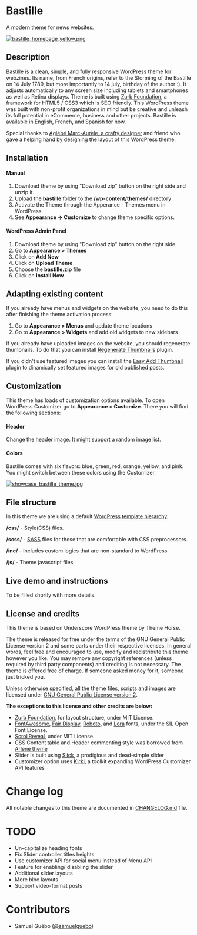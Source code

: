 # Bastille
A modern theme for news websites.

[![bastille_homepage_yellow.png](https://s6.postimg.org/dhc5anyzl/bastille_homepage_yellow.png)](https://postimg.org/image/3wsins9nh/)

## Description
Bastille is a clean, simple, and fully responsive WordPress theme for webzines. Its name, from French origins, refer to the Storming of the Bastille on 14 July 1789, but more importantly to 14 july, birthday of the author :). 
It adjusts automatically to any screen size including tablets and smartphones as well as Retina displays. Theme is built using [Zurb Foundation](https://github.com/zurb/foundation-sites), a  framework for HTML5 / CSS3 which is SEO friendly. This WordPress theme was built with non-profit organizations in mind but be creative and unleash its full potential in eCommerce, business and other projects. Bastille is available in English, French, and Spanish for now.

Special thanks to [Aglébé Marc-Aurèle, a crafty designer](https://www.behance.net/iznogoud) and friend who gave a helping hand by designing the layout of this WordPress theme.

## Installation

#### Manual

1. Download theme by using "Download zip" button on the right side and unzip it.
2. Upload the **bastille** folder to the **/wp-content/themes/** directory
3. Activate the Theme through the Apperance - Themes menu in WordPress
4. See **Appearance -> Customize**  to change theme specific options.
 
#### WordPress Admin Panel

1. Download theme by using "Download zip" button on the right side
2. Go to **Appearance > Themes**
3. Click on **Add New**
4. Click on **Upload Theme**
5. Choose the **bastille.zip** file
6. Click on **Install Now**


## Adapting existing content
If you already have menus and widgets on the website, you need to do this after finishing the theme activation process:

1. Go to **Appearance > Menus** and update theme locations
2. Go to **Appearance > Widgets** and add old widgets to new sidebars

If you already have uploaded images on the website, you should regenerate thumbnails. To do that you can install [Regenerate Thumbnails](http://wordpress.org/plugins/regenerate-thumbnails/) plugin.

If you didn't use featured images you can install the [Easy Add Thumbnail](http://wordpress.org/plugins/easy-add-thumbnail/) plugin to dinamically set featured images for old published posts.


## Customization

This theme has loads of customization options available. To open WordPress Customizer go to **Appearance > Customize**. There you will find the following sections:
#### Header
Change the header image. It might support a random image list.

#### Colors
 Bastille comes with six flavors: blue, green, red, orange, yellow, and pink. You might switch between these colors using the Customizer.
 
 [![showcase_bastille_theme.jpg](https://s6.postimg.org/faf1yzk69/showcase_bastille_theme.jpg)](https://postimg.org/image/xd84q7g0t/)

## File structure
In this theme we are using a default [WordPress template hierarchy](http://codex.wordpress.org/Template_Hierarchy).

**/css/** - Style(CSS) files.

**/scss/** - [SASS](http://sass-lang.com) files for those that are comfortable with CSS preprocessors.

**/inc/** - Includes custom logics that are non-standard to WordPress.

**/js/** - Theme javascript files.


## Live demo and instructions
To be filled shortly with more details.

## License and credits

This theme is based on Underscore WordPress theme by Theme Horse.

The theme is released for free under the terms of the GNU General Public License version 2
and some parts under their respective licenses.
In general words, feel free and encouraged to use, modify and redistribute this theme however you like.
You may remove any copyright references (unless required by third party components) and crediting is not necessary.
The theme is offered free of charge. If someone asked money for it, someone just tricked you.

Unless otherwise specified, all the theme files, scripts and images are licensed under [GNU General Public License version 2](http://github.com/samuelguebo/bastille/LICENSE).

**The exceptions to this license and other credits are below:**

- [Zurb Foundation](https://github.com/zurb/foundation-sites), for layout structure, under MIT License.
- [FontAwesome](https://github.com/FortAwesome/Font-Awesome), [Fair Display](https://www.fontsquirrel.com/fonts/playfair-display), [Roboto](https://fonts.google.com/specimen/Roboto), and [Lora](https://www.fontsquirrel.com/fonts/lora) fonts,  under the SIL Open Font License.
- [ScrollReveal](https://github.com/jlmakes/scrollreveal), under MIT License.
- CSS Content table and Header commenting style was borrowed from [Arlene theme](https://github.com/samuelguebo/arlene)
- Slider is built using [Slick](https://github.com/kenwheeler/slick/), a prodigious and dead-simple slider
- Customizer option uses [Kirki](https://github.com/aristath/kirki), a toolkit expanding WordPress Customizer API features


# Change log
All notable changes to this theme are documented in [CHANGELOG.md](https://github.com/samuelguebo/bastille/blob/master/CHANGELOG.md) file.

# TODO
* Un-capitalize heading fonts
* Fix Slider controller titles heights
* Use customizer API for social menu instead of Menu API
* Feature for enabling/ disabling the slider
* Additional slider layouts
* More bloc layouts
* Support video-format posts

# Contributors
 * Samuel Gu&eacute;bo ([@samuelguebo](http://twitter.com/samuelguebo))